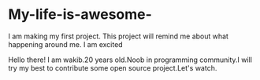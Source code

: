 # My-life-is-awesome-
I am making my first project. This project will remind me about what happening around me. I am excited

Hello there! I am wakib.20 years old.Noob in programming community.I will try my best to contribute some open source project.Let's watch.  
